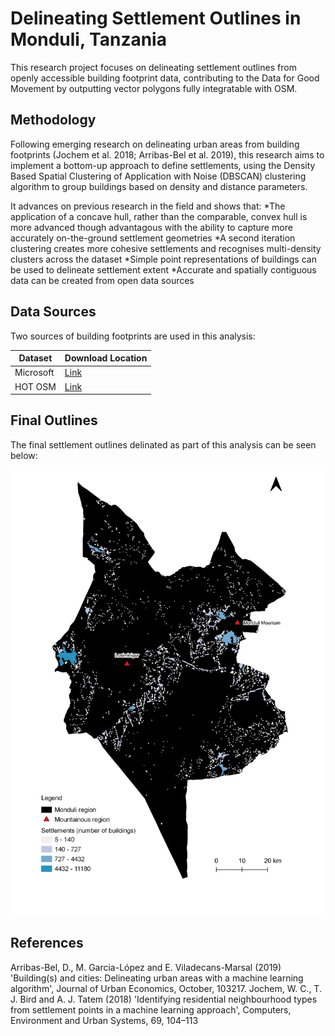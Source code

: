 # Delineating Settlement Outlines in Monduli, Tanzania #
This research project focuses on delineating settlement outlines from openly accessible building footprint data, contributing to the Data for Good Movement by outputting vector polygons fully integratable with OSM.

## Methodology ##
Following emerging research on delineating urban areas from building footprints (Jochem et al. 2018; Arribas-Bel et al. 2019), this research aims to implement a bottom-up approach to define settlements, using the Density Based Spatial Clustering of Application with Noise (DBSCAN) clustering algorithm to group buildings based on density and distance parameters. 

It advances on previous research in the field and shows that:
*The application of a concave hull, rather than the comparable, convex hull is more advanced though advantagous with the ability to capture more accurately on-the-ground settlement geometries
*A second iteration clustering creates more cohesive settlements and recognises multi-density clusters across the dataset
*Simple point representations of buildings can be used to delineate settlement extent
*Accurate and spatially contiguous data can be created from open data sources

## Data Sources ##
Two sources of building footprints are used in this analysis:

Dataset       | Download Location
------------- | -------------
Microsoft     | [Link](https://github.com/microsoft/Uganda-Tanzania-Building-Footprints, "Link")
HOT OSM       | [Link](https://data.humdata.org/dataset/hotosm_tza_buildings, "Link")

## Final Outlines ##

The final settlement outlines delinated as part of this analysis can be seen below:

![image](https://github.com/KKCV6/dissertation/blob/main/images/settlements_github.PNG)

## References ##
Arribas-Bel, D., M. Garcia-López and E. Viladecans-Marsal (2019) 'Building(s) and cities: Delineating urban areas with a machine learning algorithm', Journal of Urban Economics, October, 103217.
Jochem, W. C., T. J. Bird and A. J. Tatem (2018) 'Identifying residential neighbourhood types from settlement points in a machine learning approach', Computers, Environment and Urban Systems, 69, 104–113
